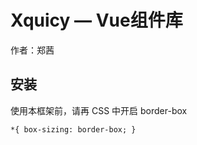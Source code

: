 # Xquicy — Vue组件库

作者：郑茜

## 安装
使用本框架前，请再 CSS 中开启 border-box

```$xslt
*{ box-sizing: border-box; }
```

